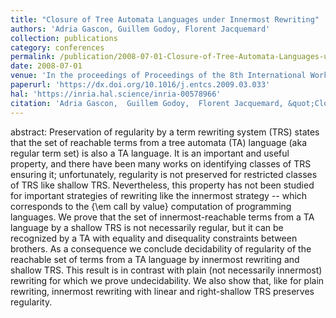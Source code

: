 ```yaml
---
title: "Closure of Tree Automata Languages under Innermost Rewriting"
authors: 'Adria Gascon, Guillem Godoy, Florent Jacquemard'
collection: publications
category: conferences
permalink: /publication/2008-07-01-Closure-of-Tree-Automata-Languages-under-Innermost-Rewriting
date: 2008-07-01
venue: 'In the proceedings of Proceedings of the 8th International Workshop on Reduction Strategies in Rewriting and Programming (WRS)'
paperurl: 'https://dx.doi.org/10.1016/j.entcs.2009.03.033'
hal: 'https://inria.hal.science/inria-00578966'
citation: 'Adria Gascon,  Guillem Godoy,  Florent Jacquemard, &quot;Closure of Tree Automata Languages under Innermost Rewriting&quot; In the proceedings of the 8th International Workshop on Reduction Strategies in Rewriting and Programming (WRS), 2008.'
---
```


abstract:
Preservation of regularity by a term rewriting system (TRS) states that the set of reachable terms from a tree automata (TA) language (aka regular term set) is also a TA language. It is an important and useful property, and there have been many works on identifying classes of TRS ensuring it; unfortunately, regularity is not preserved for restricted classes of TRS like shallow TRS. Nevertheless, this property has not been studied for important strategies of rewriting like the innermost strategy -- which corresponds to the {\em call by value} computation of programming languages. We prove that the set of innermost-reachable terms from a TA language by a shallow TRS is not necessarily regular, but it can be recognized by a TA with equality and disequality constraints between brothers. 
As a consequence we conclude decidability of regularity of the reachable set of terms from a TA language by innermost rewriting and shallow TRS. This result is in contrast with plain (not necessarily innermost) rewriting for which we prove undecidability. We also show that, like for plain rewriting, innermost rewriting with linear and right-shallow TRS preserves regularity.
